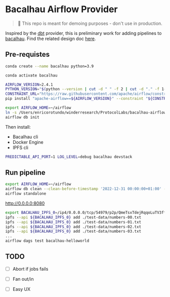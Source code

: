 # Bacalhau Airflow Provider

> :construction: This repo is meant for demoing purposes - don't use in production.

Inspired by the [dbt](https://airflow.apache.org/docs/apache-airflow-providers-dbt-cloud/stable/_api/airflow/providers/dbt/cloud/index.html) provider, this is preliminary work for adding pipelines to [bacalhau](https://github.com/filecoin-project/bacalhau).
Find the related design doc [here](https://hackmd.io/@usN-geg4Q_iFcXZ-UCZpoQ/rkW5FE3Mj).

## Pre-requistes

```bash
conda create --name bacalhau python=3.9

conda activate bacalhau

AIRFLOW_VERSION=2.4.1
PYTHON_VERSION="$(python --version | cut -d " " -f 2 | cut -d "." -f 1-2)"
CONSTRAINT_URL="https://raw.githubusercontent.com/apache/airflow/constraints-${AIRFLOW_VERSION}/constraints-${PYTHON_VERSION}.txt"
pip install "apache-airflow==${AIRFLOW_VERSION}" --constraint "${CONSTRAINT_URL}"

export AIRFLOW_HOME=~/airflow
ln -s /Users/enricorotundo/winderresearch/ProtocolLabs/bacalhau-airflow-provider/ ./dags
airflow db init
```

Then install:

* Bacalhau cli
* Docker Engine
* IPFS cli

```bash
PREDICTABLE_API_PORT=1 LOG_LEVEL=debug bacalhau devstack
```

## Run pipeline

```bash
export AIRFLOW_HOME=~/airflow
airflow db clean --clean-before-timestamp '2022-12-31 00:00:00+01:00' --yes
airflow standalone
```

http://0.0.0.0:8080


```bash
export BACALHAU_IPFS_0=/ip4/0.0.0.0/tcp/54979/p2p/QmeTsxTdejRqqoLuTV3ffbbHEZRbywkyuiXVP6azudiJRx
ipfs --api ${BACALHAU_IPFS_0} add ./test-data/numbers-00.txt
ipfs --api ${BACALHAU_IPFS_0} add ./test-data/numbers-01.txt
ipfs --api ${BACALHAU_IPFS_0} add ./test-data/numbers-02.txt
ipfs --api ${BACALHAU_IPFS_0} add ./test-data/numbers-03.txt
...
airflow dags test bacalhau-helloworld
```

## TODO

- [ ] Abort if jobs fails
- [ ] Fan out/in
- [ ] Easy UX

